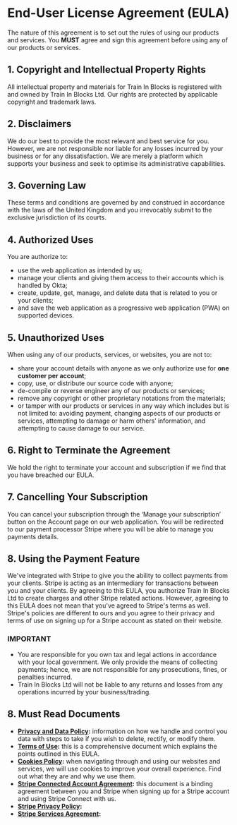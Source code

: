# End-User License Agreement (EULA)

The nature of this agreement is to set out the rules of using our products and services. You **MUST** agree and sign this agreement before using any of our products or services.

## 1. Copyright and Intellectual Property Rights

All intellectual property and materials for Train In Blocks is registered with and owned by Train In Blocks Ltd. Our rights are protected by applicable copyright and trademark laws.

## 2. Disclaimers

We do our best to provide the most relevant and best service for you. However, we are not responsible nor liable for any losses incurred by your business or for any dissatisfaction. We are merely a platform which supports your business and seek to optimise its administrative capabilities.

## 3. Governing Law

These terms and conditions are governed by and construed in accordance with the laws of the United Kingdom and you irrevocably submit to the exclusive jurisdiction of its courts.

## 4. Authorized Uses

You are authorize to:

- use the web application as intended by us;
- manage your clients and giving them access to their accounts which is handled by Okta;
- create, update, get, manage, and delete data that is related to you or your clients;
- and save the web application as a progressive web application (PWA) on supported devices.

## 5. Unauthorized Uses

When using any of our products, services, or websites, you are not to:

- share your account details with anyone as we only authorize use for **one customer per account**;
- copy, use, or distribute our source code with anyone;
- de-compile or reverse engineer any of our products or services;
- remove any copyright or other proprietary notations from the materials;
- or tamper with our products or services in any way which includes but is not limited to: avoiding payment, changing aspects of our products or services, attempting to damage or harm others’ information, and attempting to cause damage to our service.

## 6. Right to Terminate the Agreement

We hold the right to terminate your account and subscription if we find that you have breached our EULA.

## 7. Cancelling Your Subscription

You can cancel your subscription through the ‘Manage your subscription’ button on the Account page on our web application. You will be redirected to our payment processor Stripe where you will be able to manage you payments details.

## 8. Using the Payment Feature

We've integrated with Stripe to give you the ability to collect payments from your clients. Stripe is acting as an intermediary for transactions between you and your clients. By agreeing to this EULA, you authorize Train In Blocks Ltd to create charges and other Stripe related actions. However, agreeing to this EULA does not mean that you've agreed to Stripe's terms as well. Stripe's policies are different to ours and you agree to their privacy and terms of use on signing up for a Stripe account as stated on their website.

### IMPORTANT

- You are responsible for you own tax and legal actions in accordance with your local government. We only provide the means of collecting payments; hence, we are not responsible for any prosecutions, fines, or penalties incurred.
- Train In Blocks Ltd will not be liable to any returns and losses from any operations incurred by your business/trading.

## 8. Must Read Documents

<!-- markdownlint-disable MD033 -->
- **<a href="https://traininblocks.com/legal/privacy-and-data-policy/" target="_blank">Privacy and Data Policy<a>:** information on how we handle and control you data with steps to take if you wish to delete, rectify, or modify them.
- **<a href="https://traininblocks.com/legal/terms-of-use/" target="_blank">Terms of Use</a>:** this is a comprehensive document which explains the points outlined in this EULA.
- **<a href="https://traininblocks.com/legal/cookies-policy/" target="_blank">Cookies Policy</a>:** when navigating through and using our websites and services, we will use cookies to improve your overall experience. Find out what they are and why we use them.
- **<a href="https://stripe.com/en-gb/connect-account/legal" target="_blank">Stripe Connected Account Agreement</a>:** this document is a binding agreement between you and Stripe when signing up for a Stripe account and using Stripe Connect with us.
- **<a href="https://stripe.com/en-gb/privacy" target="_blank">Stripe Privacy Policy</a>:**
- **<a href="https://stripe.com/en-gb/ssa" target="_blank">Stripe Services Agreement</a>:**
